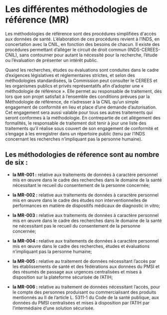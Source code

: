 # Les différentes méthodologies de référence (MR) 
<!-- SPDX-License-Identifier: MPL-2.0 -->

Les méthodologies de référence sont des procédures simplifiées d'accès aux données de santé.
L’élaboration de ces procédures revient à l’INDS, en concertation avec la CNIL, en fonction des besoins de chacun. Il existe des procédures permettant d’alléger le circuit de droit commun (INDS-CEREES-CNIL), sans contourner pour autant la nécessité 
pour la recherche, l’étude ou l’évaluation de présenter un intérêt public. 

Quand les recherches, études ou évaluations sont conduites dans le cadre d’exigences législatives et réglementaires strictes, et selon des
méthodologies standardisées, la Commission peut consulter le CEREES et les organismes publics et privés représentatifs afin d’adopter 
une « méthodologie de référence ». Elle permet au responsable de traitement, dès lors que son projet satisfait à l’ensemble des conditions prévues par la Méthodologie de 
référence, de n’adresser à la CNIL qu’un simple engagement de conformité en lieu et place d’une demande d’autorisation. Cet engagement 
sera aussi valable pour tous ses autres traitements qui seront conformes à la méthodologie.
En contrepartie de cet allégement des formalités, le responsable de traitement doit tenir à jour une liste des traitements qu’il réalise 
sous couvert de son engagement de conformité et s’engage à les enregistrer dans un répertoire public (tenu par l’INDS concernant les 
recherches n’impliquant pas la personne humaine).

## Les méthodologies de réference sont au nombre de six :


*  **la MR-001 :** relative aux traitements de données à caractère personnel mis en œuvre dans le cadre des recherches dans le domaine de la 
santé nécessitant le recueil du consentement de la personne concernée;  

*  **la MR-002 :** relative aux traitements de données à caractère personnel mis en œuvre dans le cadre des études non interventionnelles de 
performances en matière de dispositifs médicaux de diagnostic in vitro;  

*  **la MR-003 :** relative aux traitements de données à caractère personnel mis en œuvre dans le cadre des recherches dans le domaine de la 
santé ne nécessitant pas le recueil du consentement de la personne concernée;  

*  **la MR-004 :** relative aux traitements de données à caractère personnel mis en œuvre dans le cadre des recherches, études et évaluations
n’impliquant pas la personne humaine;  

*  **la MR-005 :** relative au traitement de données nécessitant l’accès par les établissements de santé et des fédérations aux données du 
PMSI et des résumés de passage aux urgences centralisées et mises à disposition sur la plateforme sécurisée de l’ATIH;  

*  **la MR-006 :** relative au traitement de données nécessitant l’accès, pour le compte des personnes produisant ou commercialisant des
produits mentionnés au II de l’article L. 5311-1 du Code de la santé publique, aux données du PMSI centralisées et mises à disposition 
par l’ATIH par l’intermédiaire d’une solution sécurisée.